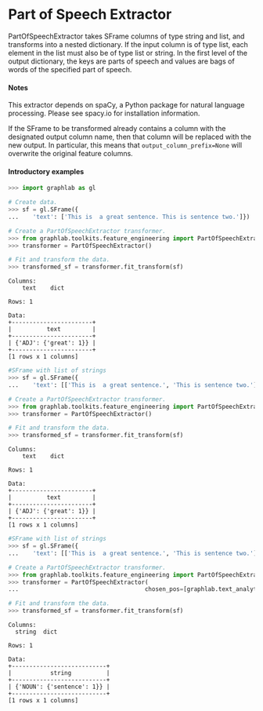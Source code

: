# Part of Speech Extractor

PartOfSpeechExtractor takes SFrame columns of type string and list,
and transforms into a nested dictionary. If the input column is of type list,
each element in the list must also be of type list or string.  In the first
level of the output dictionary, the keys are parts of speech and values are
bags of words of the specified part of speech.

#### Notes 

This extractor depends on spaCy, a Python package for natural language
processing. Please see spacy.io for installation information.

If the SFrame to be transformed already contains a column with the
designated output column name, then that column will be replaced with the
new output. In particular, this means that `output_column_prefix=None` will
overwrite the original feature columns.


#### Introductory examples
```python
>>> import graphlab as gl

# Create data.
>>> sf = gl.SFrame({
...    'text': ['This is  a great sentence. This is sentence two.']})

# Create a PartOfSpeechExtractor transformer.
>>> from graphlab.toolkits.feature_engineering import PartOfSpeechExtractor
>>> transformer = PartOfSpeechExtractor()

# Fit and transform the data.
>>> transformed_sf = transformer.fit_transform(sf)
```
```no-highlight
Columns:
    text    dict

Rows: 1

Data:
+-----------------------+
|          text         |
+-----------------------+
| {'ADJ': {'great': 1}} |
+-----------------------+
[1 rows x 1 columns]
```
```python
#SFrame with list of strings
>>> sf = gl.SFrame({
...    'text': [['This is  a great sentence.', 'This is sentence two.']]})

# Create a PartOfSpeechExtractor transformer.
>>> from graphlab.toolkits.feature_engineering import PartOfSpeechExtractor
>>> transformer = PartOfSpeechExtractor()

# Fit and transform the data.
>>> transformed_sf = transformer.fit_transform(sf)
```
```no-highlight
Columns:
    text    dict

Rows: 1

Data:
+-----------------------+
|          text         |
+-----------------------+
| {'ADJ': {'great': 1}} |
+-----------------------+
[1 rows x 1 columns]
```
```python
#SFrame with list of strings
>>> sf = gl.SFrame({
...    'text': [['This is  a great sentence.', 'This is sentence two.']]})

# Create a PartOfSpeechExtractor transformer.
>>> from graphlab.toolkits.feature_engineering import PartOfSpeechExtractor
>>> transformer = PartOfSpeechExtractor(
...                                    chosen_pos=[graphlab.text_analytics.PartOfSpeec.NOUN])

# Fit and transform the data.
>>> transformed_sf = transformer.fit_transform(sf)
```
```no-highlight
Columns:
  string  dict

Rows: 1

Data:
+---------------------------+
|           string          |
+---------------------------+
| {'NOUN': {'sentence': 1}} |
+---------------------------+
[1 rows x 1 columns]
```

